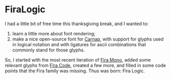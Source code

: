 # FiraLogic

I had a little bit of free time this thanksgiving break, and I wanted to:

1. learn a little more about font rendering;
2. make a nice open-source font for [Carnap](http://carnap.io), with support for glyphs used in logical notation and with ligatures for ascii combinations that commonly stand for those glyphs.

So, I started with the most recent iteration of [Fira Mono](https://mozilla.github.io/Fira/), added some relevant glyphs from [Fira Code](https://github.com/tonsky/FiraCode), created a few more, and filled in some code points that the Fira family was missing. Thus was born: Fira Logic.
